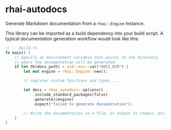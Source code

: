 # rhai-autodocs

Generate Markdown documentation from a `rhai::Engine` instance.

This library can be imported as a build dependency into your build script. A typical
documentation generation workflow would look like this:

```rust
// -- build.rs
fn main() {
    // Specify an environment variable that points to the directory
    // where the documentation will be generated.
    if let Ok(docs_path) = std::env::var("DOCS_DIR") {
        let mut engine = rhai::Engine::new();

        // register custom functions and types ...

        let docs = rhai_autodocs::options()
            .include_standard_packages(false)
            .generate(&engine)
            .expect("failed to generate documentation");

        // Write the documentation in a file, or output to stdout, etc.
    }
}
```
